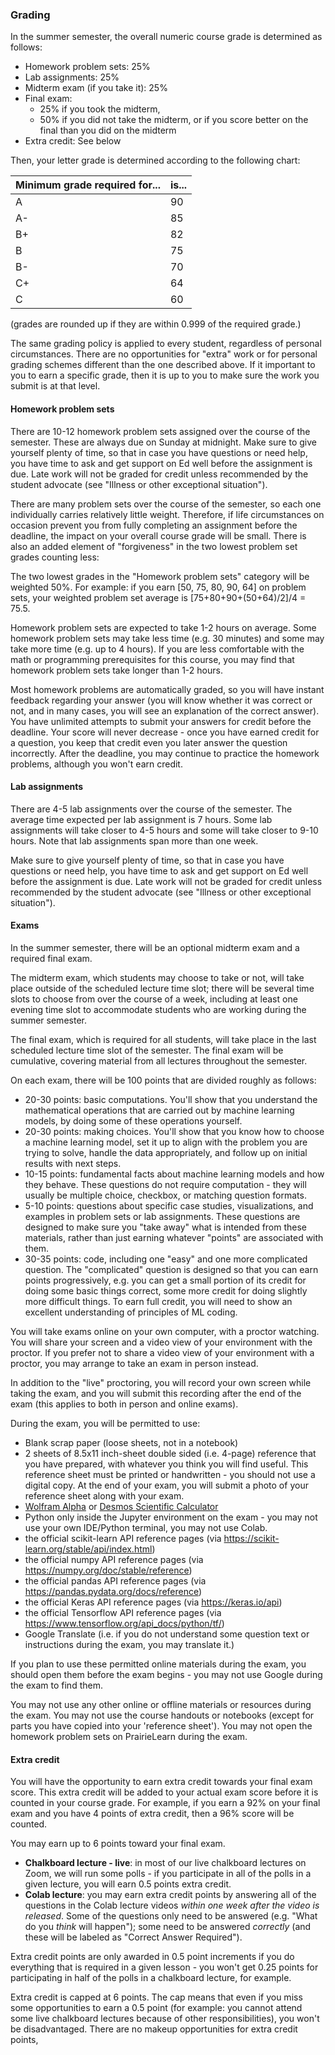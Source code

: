 
### Grading

In the summer semester, the overall numeric course grade is determined as follows:

* Homework problem sets: 25%
* Lab assignments: 25%
* Midterm exam (if you take it): 25%
* Final exam: 
  * 25% if you took the midterm, 
  * 50% if you did not take the midterm, or if you score better on the final than you did on the midterm
* Extra credit: See below

Then, your letter grade is determined according to the following chart:

| Minimum grade required for... | is... |
|-------------------------------|-------|
| A                             | 90    |
| A-                            | 85    |
| B+                            | 82    |
| B                             | 75    |
| B-                            | 70    |
| C+                            | 64    |
| C                             | 60    |


(grades are rounded up if they are within 0.999 of the required grade.) 

The same grading policy is applied to every student, regardless of personal circumstances. There are no opportunities for "extra" work or for personal grading schemes different than the one described above.  If it important to you to earn a specific grade, then it is up to you to make sure the work you submit is at that level.

#### Homework problem sets

There are 10-12 homework problem sets assigned over the course of the semester. These are always due on Sunday at midnight. Make sure to give yourself plenty of time, so that in case you have questions or need help, you have time to ask and get support on Ed well before the assignment is due. Late work will not be graded for credit  unless recommended by the student advocate (see "Illness or other exceptional situation").

There are many problem sets over the course of the semester, so each one individually carries relatively little weight. Therefore, if life circumstances on occasion prevent you from fully completing an assignment before the deadline, the impact on your overall course grade will be small. There is also an added element of "forgiveness" in the two lowest problem set grades counting less:

The two lowest grades in the "Homework problem sets" category will be weighted 50%. For example: if you earn [50, 75, 80, 90, 64] on problem sets, your weighted problem set average is [75+80+90+(50+64)/2]/4 = 75.5.

Homework problem sets are expected to take 1-2 hours on average. Some homework problem sets may take less time (e.g. 30 minutes) and some may take more time (e.g. up to 4 hours). If you are less comfortable with the math or programming prerequisites for this course, you may find that homework problem sets take longer than 1-2 hours.

Most homework problems are automatically graded, so you will have instant feedback regarding your answer (you will know whether it was correct or not, and in many cases, you will see an explanation of the correct answer). You have unlimited attempts to submit your answers for credit before the deadline. Your score will never decrease - once you have earned credit for a question, you keep that credit even you later answer the question incorrectly. After the deadline, you may continue to practice the homework problems, although you won't earn credit.


#### Lab assignments

There are 4-5 lab assignments over the course of the semester. The average time expected per lab assignment is 7 hours. Some lab assignments will take closer to 4-5 hours and some will take closer to 9-10 hours. Note that lab assignments span more than one week.  

Make sure to give yourself plenty of time, so that in case you have questions or need help, you have time to ask and get support on Ed well before the assignment is due. Late work will not be graded for credit  unless recommended by the student advocate (see "Illness or other exceptional situation").

#### Exams

In the summer semester, there will be an optional midterm exam and a required final exam.

The midterm exam, which students may choose to take or not, will take place outside of the scheduled lecture time slot; there will be several time slots to choose from over the course of a week, including at least one evening time slot to accommodate students who are working during the summer semester.

The final exam, which is required for all students, will take place in the last scheduled lecture time slot of the semester. The final exam will be cumulative, covering material from all lectures throughout the semester.

On each exam, there will be 100 points that are divided roughly as follows:

* 20-30 points: basic computations. You'll show that you understand the mathematical operations that are carried out by machine learning models, by doing some of these operations yourself.
* 20-30 points: making choices. You'll show that you know how to choose a machine learning model, set it up to align with the problem you are trying to solve, handle the data appropriately, and follow up on initial results with next steps.
* 10-15 points: fundamental facts about machine learning models and how they behave. These questions do not require computation - they will usually be multiple choice, checkbox, or matching question formats.
* 5-10 points: questions about specific case studies, visualizations, and examples in problem sets or lab assignments. These questions are designed to make sure you "take away" what is intended from these materials, rather than just earning whatever "points" are associated with them.
* 30-35 points: code, including one "easy" and one more complicated question. The "complicated" question is designed so that you can earn points progressively, e.g. you can get a small portion of its credit for doing some basic things correct, some more credit for doing slightly more difficult things. To earn full credit, you will need to show an excellent understanding of principles of ML coding.

You will take exams online on your own computer, with a proctor watching. You will share your screen and a video view of your environment with the proctor. If you prefer not to share a video view of your environment with a proctor, you may arrange to take an exam in person instead.

In addition to the "live" proctoring, you will record your own screen while taking the exam, and you will submit this recording after the end of the exam (this applies to both in person and online exams).

During the exam, you will be permitted to use:

* Blank scrap paper (loose sheets, not in a notebook)
* 2 sheets of 8.5x11 inch-sheet double sided (i.e. 4-page) reference that you have prepared, with whatever you think you will find useful. This reference sheet must be printed or handwritten - you should not use a digital copy. At the end of your exam, you will submit a photo of your reference sheet along with your exam.
* [Wolfram Alpha](https://www.wolframalpha.com/) or [Desmos Scientific Calculator](https://www.desmos.com/scientific)
* Python only inside the Jupyter environment on the exam - you may not use your own IDE/Python terminal, you may not use Colab.
* the official scikit-learn API reference pages (via https://scikit-learn.org/stable/api/index.html)
* the official numpy API reference pages (via https://numpy.org/doc/stable/reference)
* the official pandas API reference pages (via https://pandas.pydata.org/docs/reference)
* the official Keras API reference pages  (via https://keras.io/api)
* the official Tensorflow API reference pages (via https://www.tensorflow.org/api_docs/python/tf/) 
* Google Translate (i.e. if you do not understand some question text or instructions during the exam, you may translate it.)

If you plan to use these permitted online materials during the exam, you should open them before the exam begins - you may not use Google during the exam to find them.

You may not use any other online or offline materials or resources during the exam. You may not use the course handouts or notebooks (except for parts you have copied into your 'reference sheet'). You may not open the homework problem sets on PrairieLearn during the exam.

#### Extra credit

You will have the opportunity to earn extra credit towards your final exam score. This extra credit will be added to your actual exam score before it is counted in your course grade. For example, if you earn a 92% on your final exam and you have 4 points of extra credit, then a 96% score will be counted.

You may earn up to 6 points toward your final exam.

* **Chalkboard lecture - live**: in most of our live chalkboard lectures on Zoom, we will run some polls - if you participate in all of the polls in a given lecture, you will earn 0.5 points extra credit. 
* **Colab lecture**: you may earn extra credit points by answering all of the questions in the Colab lecture videos _within one week after the video is released_. Some of the questions only need to be answered (e.g. "What do you *think* will happen"); some need to be answered *correctly* (and these will be labeled as "Correct Answer Required").

Extra credit points are only awarded in 0.5 point increments if you do everything that is required in a given lesson - you won't get 0.25 points for participating in half of the polls in a chalkboard lecture, for example.

Extra credit is capped at 6 points. The cap means that even if you miss some opportunities to earn a 0.5 point (for example: you cannot attend some live chalkboard lectures because of other responsibilities), you won't be disadvantaged. There are no makeup opportunities for extra credit points, 

